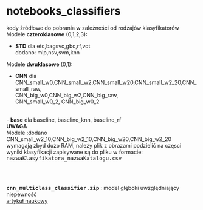 # notebooks_classifiers

kody źródłowe do pobrania w zależności od rodzajów klasyfikatorów<br>
Modele **czteroklasowe** (0,1,2,3):
- <b>STD</b> dla etc,bagsvc,gbc,rf,vot
<br> dodano: mlp,nsv,svm,knn<br>

Modele **dwuklasowe** (0,1):
- <b>CNN</b> dla 
<br>CNN_small_w0,CNN_small_w2,CNN_small_w20,CNN_small_w2_20,CNN_small_raw,
<br>CNN_big_w0,CNN_big_w2,CNN_big_raw,
<br>   CNN_small_w0_2, CNN_big_w0_2
<br>
- <b>base</b> dla baseline, baseline_knn, baseline_rf
<br><b>UWAGA</b>
<br>Modele :dodano CNN_small_w2_10,CNN_big_w2_10,CNN_big_w20,CNN_big_w2_20
wymagają zbyd dużo RAM, należy plik z obrazami podzielić na częsci





<br>
wyniki klasyfikacji zapisywane są do pliku w formacie:
<tt>nazwaKlasyfikatora_nazwaKatalogu.csv</tt>

<br><br>

<b><tt> cnn_multiclass_classifier.zip</tt> </b> : model głęboki uwzględniający niepewność
<br>[artykuł naukowy](https://www.mdpi.com/1424-8220/21/6/1963) 
